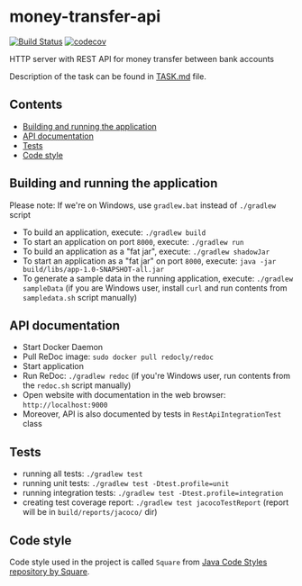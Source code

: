# money-transfer-api

[![Build Status](https://img.shields.io/travis/pwittchen/money-transfer-api.svg?branch=master&style=flat-square)](https://travis-ci.org/pwittchen/money-transfer-api) [![codecov](https://img.shields.io/codecov/c/github/pwittchen/money-transfer-api/master.svg?style=flat-square&label=coverage)](https://codecov.io/gh/pwittchen/money-transfer-api/branch/master)

HTTP server with REST API for money transfer between bank accounts

Description of the task can be found in [TASK.md](https://github.com/pwittchen/money-transfer-api/blob/master/TASK.md) file.

Contents
--------
- [Building and running the application](#building-and-running-the-application)
- [API documentation](#api-documentation)
- [Tests](#tests)
- [Code style](#code-style)

Building and running the application
------------------------------------

Please note: If we're on Windows, use `gradlew.bat` instead of `./gradlew` script

- To build an application, execute: `./gradlew build`
- To start an application on port `8000`, execute: `./gradlew run`
- To build an application as a "fat jar", execute: `./gradlew shadowJar`
- To start an application as a "fat jar" on port `8000`, execute: `java -jar build/libs/app-1.0-SNAPSHOT-all.jar`
- To generate a sample data in the running application, execute: `./gradlew sampleData` (if you are Windows user, install `curl` and run contents from `sampledata.sh` script manually)

API documentation
-----------------

- Start Docker Daemon
- Pull ReDoc image: `sudo docker pull redocly/redoc`
- Start application
- Run ReDoc: `./gradlew redoc` (if you're Windows user, run contents from the `redoc.sh` script manually)
- Open website with documentation in the web browser: `http://localhost:9000`
- Moreover, API is also documented by tests in `RestApiIntegrationTest` class

Tests
-----

- running all tests: `./gradlew test`
- running unit tests: `./gradlew test -Dtest.profile=unit`
- running integration tests: `./gradlew test -Dtest.profile=integration`
- creating test coverage report: `./gradlew test jacocoTestReport` (report will be in `build/reports/jacoco/` dir)

Code style
----------

Code style used in the project is called `Square` from [Java Code Styles repository by Square](https://github.com/square/java-code-styles).
